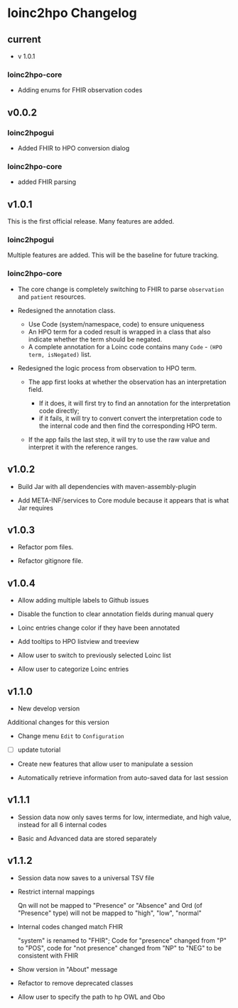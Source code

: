 # loinc2hpo Changelog

## current
* v 1.0.1

### loinc2hpo-core
* Adding enums for FHIR observation codes

## v0.0.2

### loinc2hpogui

* Added FHIR to HPO conversion dialog

### loinc2hpo-core

* added FHIR parsing

## v1.0.1
This is the first official release. Many features are added.

### loinc2hpogui
Multiple features are added. This will be the baseline for future tracking.

### loinc2hpo-core

* The core change is completely switching to FHIR to parse `observation` and `patient` resources. 

* Redesigned the annotation class. 
  - Use Code (system/namespace, code) to ensure uniqueness
  - An HPO term for a coded result is wrapped in a class that also indicate whether the term should be negated.
  - A complete annotation for a Loinc code contains many `Code` - `(HPO term, isNegated)` list. 
  
* Redesigned the logic process from observation to HPO term. 
  - The app first looks at whether the observation has an interpretation field. 
    - If it does, it will first try to find an annotation for the interpretation code directly; 
    - if it fails, it will try to convert convert the interpretation code to the internal code and then find the corresponding HPO term. 
  
  - If the app fails the last step, it will try to use the raw value and interpret it with the reference ranges.  
  
## v1.0.2

* Build Jar with all dependencies with maven-assembly-plugin

* Add META-INF/services to Core module because it appears that is what Jar requires

## v1.0.3

* Refactor pom files. 

* Refactor gitignore file. 

## v1.0.4

* Allow adding multiple labels to Github issues

* Disable the function to clear annotation fields during manual query

* Loinc entries change color if they have been annotated

* Add tooltips to HPO listview and treeview

* Allow user to switch to previously selected Loinc list

* Allow user to categorize Loinc entries

## v1.1.0 

* New develop version

Additional changes for this version

* Change menu `Edit` to `Configuration`
- [ ] update tutorial

* Create new features that allow user to manipulate a session
  
* Automatically retrieve information from auto-saved data for last session

## v1.1.1

* Session data now only saves terms for low, intermediate, and high value, instead for all 6 internal codes

* Basic and Advanced data are stored separately

## v1.1.2

* Session data now saves to a universal TSV file

* Restrict internal mappings

  Qn will not be mapped to "Presence" or "Absence" and Ord (of "Presence" type) will not be mapped to "high", "low", "normal"
  
* Internal codes changed match FHIR

  "system" is renamed to "FHIR";
  Code for "presence" changed from "P" to "POS", code for "not presence" changed from "NP" to "NEG" to be consistent with FHIR

* Show version in "About" message

* Refactor to remove deprecated classes

* Allow user to specify the path to hp OWL and Obo


